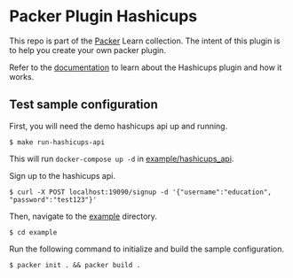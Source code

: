 # Packer Plugin Hashicups

This repo is part of the [Packer](https://learn.hashicorp.com/packer) Learn collection. The intent of this plugin is to help you create your own packer plugin. 

Refer to the [documentation](docs) to learn about the Hashicups plugin and how it works.


## Test sample configuration

First, you will need the demo hashicups api up and running. 

```shell
$ make run-hashicups-api
```

This will run `docker-compose up -d` in [example/hashicups_api](example/hashicups_api).

Sign up to the hashicups api.

```shell
$ curl -X POST localhost:19090/signup -d '{"username":"education", "password":"test123"}'
```

Then, navigate to the [example](exmaple) directory.

```shell
$ cd example
```

Run the following command to initialize and build the sample configuration.

```shell
$ packer init . && packer build .
```
